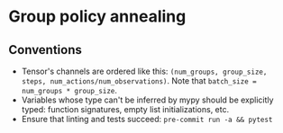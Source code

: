 # Group policy annealing

## Conventions

- Tensor's channels are ordered like this: `(num_groups, group_size, steps, num_actions/num_observations)`. Note that `batch_size = num_groups * group_size`.
- Variables whose type can't be inferred by mypy should be explicitly typed: function signatures, empty list initializations, etc.
- Ensure that linting and tests succeed: `pre-commit run -a && pytest`
